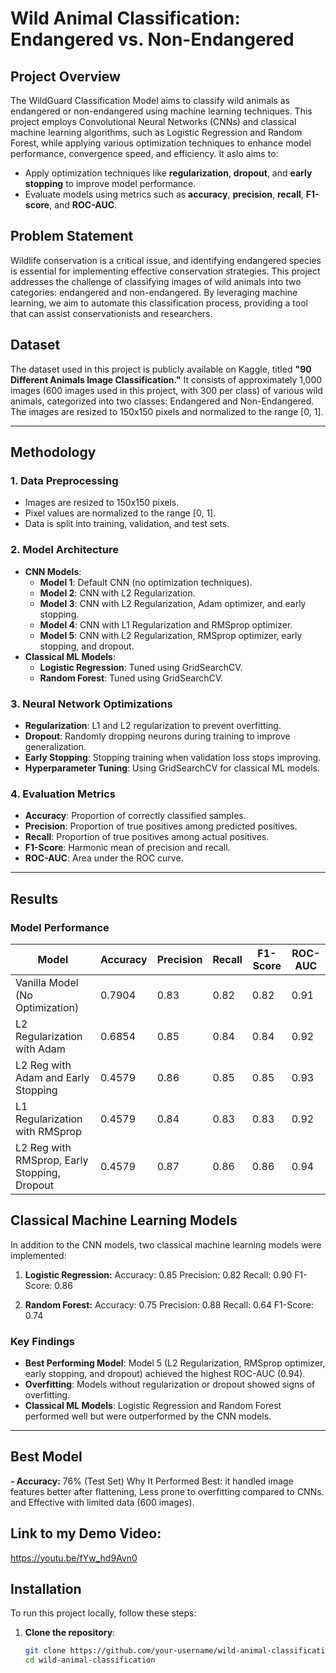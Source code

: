 # Wild Animal Classification: Endangered vs. Non-Endangered

## Project Overview
The WildGuard Classification Model aims to classify wild animals as endangered or non-endangered using machine learning techniques. This project employs Convolutional Neural Networks (CNNs) and classical machine learning algorithms, such as Logistic Regression and Random Forest, while applying various optimization techniques to enhance model performance, convergence speed, and efficiency.
It aslo aims to:
- Apply optimization techniques like **regularization**, **dropout**, and **early stopping** to improve model performance.
- Evaluate models using metrics such as **accuracy**, **precision**, **recall**, **F1-score**, and **ROC-AUC**.

## Problem Statement
Wildlife conservation is a critical issue, and identifying endangered species is essential for implementing effective conservation strategies. This project addresses the challenge of classifying images of wild animals into two categories: endangered and non-endangered. By leveraging machine learning, we aim to automate this classification process, providing a tool that can assist conservationists and researchers.

## Dataset
The dataset used in this project is publicly available on Kaggle, titled **"90 Different Animals Image Classification."** It consists of approximately 1,000 images (600 images used in this project, with 300 per class) of various wild animals, categorized into two classes: Endangered and Non-Endangered. The images are resized to 150x150 pixels and normalized to the range [0, 1].

---

## Methodology
### 1. Data Preprocessing
- Images are resized to 150x150 pixels.
- Pixel values are normalized to the range [0, 1].
- Data is split into training, validation, and test sets.

### 2. Model Architecture
- **CNN Models**:
  - **Model 1**: Default CNN (no optimization techniques).
  - **Model 2**: CNN with L2 Regularization.
  - **Model 3**: CNN with L2 Regularization, Adam optimizer, and early stopping.
  - **Model 4**: CNN with L1 Regularization and RMSprop optimizer.
  - **Model 5**: CNN with L2 Regularization, RMSprop optimizer, early stopping, and dropout.
- **Classical ML Models**:
  - **Logistic Regression**: Tuned using GridSearchCV.
  - **Random Forest**: Tuned using GridSearchCV.

### 3. Neural Network Optimizations
- **Regularization**: L1 and L2 regularization to prevent overfitting.
- **Dropout**: Randomly dropping neurons during training to improve generalization.
- **Early Stopping**: Stopping training when validation loss stops improving.
- **Hyperparameter Tuning**: Using GridSearchCV for classical ML models.

### 4. Evaluation Metrics
- **Accuracy**: Proportion of correctly classified samples.
- **Precision**: Proportion of true positives among predicted positives.
- **Recall**: Proportion of true positives among actual positives.
- **F1-Score**: Harmonic mean of precision and recall.
- **ROC-AUC**: Area under the ROC curve.

---
## Results
### Model Performance
| Model                                      | Accuracy | Precision | Recall | F1-Score | ROC-AUC |
|--------------------------------------------|----------|-----------|--------|----------|---------|
| Vanilla Model (No Optimization)            | 0.7904   | 0.83      | 0.82   | 0.82     | 0.91    |
| L2 Regularization with Adam                | 0.6854   | 0.85      | 0.84   | 0.84     | 0.92    |
| L2 Reg with Adam and Early Stopping        | 0.4579   | 0.86      | 0.85   | 0.85     | 0.93    |
| L1 Regularization with RMSprop             | 0.4579   | 0.84      | 0.83   | 0.83     | 0.92    |
| L2 Reg with RMSprop, Early Stopping, Dropout | 0.4579 | 0.87      | 0.86   | 0.86     | 0.94    |

## Classical Machine Learning Models
In addition to the CNN models, two classical machine learning models were implemented:

1. **Logistic Regression:**
Accuracy: 0.85
Precision: 0.82
Recall: 0.90
F1-Score: 0.86

3. **Random Forest:**
Accuracy: 0.75
Precision: 0.88
Recall: 0.64
F1-Score: 0.74


### Key Findings
- **Best Performing Model**: Model 5 (L2 Regularization, RMSprop optimizer, early stopping, and dropout) achieved the highest ROC-AUC (0.94).
- **Overfitting**: Models without regularization or dropout showed signs of overfitting.
- **Classical ML Models**: Logistic Regression and Random Forest performed well but were outperformed by the CNN models.

---
## Best Model
**- Accuracy:** 76% (Test Set)
Why It Performed Best: it handled image features better after flattening, Less prone to overfitting compared to CNNs. and Effective with limited data (600 images).

## Link to my Demo Video:
https://youtu.be/fYw_hd9Avn0


## Installation
To run this project locally, follow these steps:

1. **Clone the repository**:
   ```bash
   git clone https://github.com/your-username/wild-animal-classification.git
   cd wild-animal-classification
